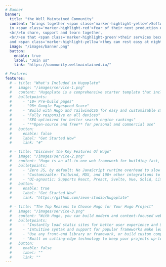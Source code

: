 ```yaml
---
# Banner
banner:
  title: "the Well Maintained Community"
  content: "brings together <span class='marker-highlight-yellow'>Software-as-a-Service (SaaS) Developers</span>
  in <span class='marker-highlight-red'>fear of their next production outage</span> 
  <br/>to share, support and learn together, 
  <br/>so that <span class='marker-highlight-green'>their services become well maintained, reliable and secure</span>
  and <span class='marker-highlight-yellow'>they can rest easy at night</span>."
  image: "/images/banner.png"
  button:
    enable: true
    label: "Join us"
    link: "https://community.wellmaintained.io/"

# Features
features:
  # - title: "What's Included in Hugoplate"
  #   image: "/images/service-1.png"
  #   content: "Hugoplate is a comprehensive starter template that includes everything you need to get started with your Hugo project. What's Included in Hugoplate"
  #   bulletpoints:
  #     - "10+ Pre-build pages"
  #     - "95+ Google Pagespeed Score"
  #     - "Build with Hugo and TailwindCSS for easy and customizable styling"
  #     - "Fully responsive on all devices"
  #     - "SEO-optimized for better search engine rankings"
  #     - "**Open-source and free** for personal and commercial use"
  #   button:
  #     enable: false
  #     label: "Get Started Now"
  #     link: "#"

  # - title: "Discover the Key Features Of Hugo"
  #   image: "/images/service-2.png"
  #   content: "Hugo is an all-in-one web framework for building fast, content-focused websites. It offers a range of exciting features for developers and website creators. Some of the key features are:"
  #   bulletpoints:
  #     - "Zero JS, by default: No JavaScript runtime overhead to slow you down."
  #     - "Customizable: Tailwind, MDX, and 100+ other integrations to choose from."
  #     - "UI-agnostic: Supports React, Preact, Svelte, Vue, Solid, Lit and more."
  #   button:
  #     enable: true
  #     label: "Get Started Now"
  #     link: "https://github.com/zeon-studio/hugoplate"

  # - title: "The Top Reasons to Choose Hugo for Your Hugo Project"
  #   image: "/images/service-3.png"
  #   content: "With Hugo, you can build modern and content-focused websites without sacrificing performance or ease of use."
  #   bulletpoints:
  #     - "Instantly load static sites for better user experience and SEO."
  #     - "Intuitive syntax and support for popular frameworks make learning and using Hugo a breeze."
  #     - "Use any front-end library or framework, or build custom components, for any project size."
  #     - "Built on cutting-edge technology to keep your projects up-to-date with the latest web standards."
  #   button:
  #     enable: false
  #     label: ""
  #     link: ""
---
```

